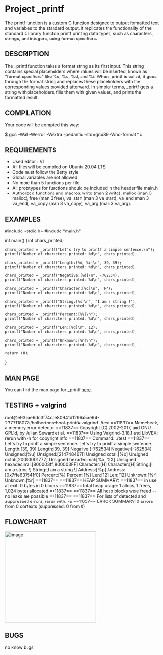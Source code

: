 
# Project _printf

The printf function is a custom C function designed to output formatted text and variables to the standard output. It replicates the functionality of the standard C library function printf printing data types, such as characters, strings, and integers, using format specifiers.

## DESCRIPTION

The _printf function takes a format string as its first input. This string contains special placeholders where values will be inserted, known as "format specifiers" like %c, %s, %d, and %i. When _printf is called, it goes through the format string and replaces these placeholders with the corresponding values provided afterward. In simpler terms, _printf gets a string with placeholders, fills them with given values, and prints the formatted result.

## COMPILATION

Your code will be compiled this way:

$ gcc -Wall -Werror -Wextra -pedantic -std=gnu89 -Wno-format *.c

## REQUIREMENTS

* Used editor : VI
* All files will be compiled on Ubuntu 20.04 LTS
* Code must follow the Betty style
* Global variables are not allowed
* No more than 5 functions per file
* All prototypes for functions should be included in the header file main.h
* Authorized functions and macros:
    write (man 2 write),
    malloc (man 3 malloc),
    free (man 3 free),
    va_start (man 3 va_start),
    va_end (man 3 va_end),
    va_copy (man 3 va_copy),
    va_arg (man 3 va_arg).

## EXAMPLES

#include <stdio.h>
#include "main.h"

int main()
{
    int chars_printed;

    chars_printed = _printf("Let's try to printf a simple sentence.\n");
    printf("Number of characters printed: %d\n", chars_printed);

    chars_printed = _printf("Length:[%d, %i]\n", 39, 39);
    printf("Number of characters printed: %d\n", chars_printed);

    chars_printed = _printf("Negative:[%d]\n", -762534);
    printf("Number of characters printed: %d\n", chars_printed);

    chars_printed = _printf("Character:[%c]\n", 'H');
    printf("Number of characters printed: %d\n", chars_printed);

    chars_printed = _printf("String:[%s]\n", "I am a string !");
    printf("Number of characters printed: %d\n", chars_printed);

    chars_printed = _printf("Percent:[%%]\n");
    printf("Number of characters printed: %d\n", chars_printed);

    chars_printed = _printf("Len:[%d]\n", 12);
    printf("Number of characters printed: %d\n", chars_printed);

    chars_printed = _printf("Unknown:[%r]\n");
    printf("Number of characters printed: %d\n", chars_printed);

    return (0);
}

## MAN PAGE

You can find the man page for _printf [here](man_3_printf).

## TESTING + valgrind

root@e93bae6dc3f74cae80941d1296a5ae94-2377118072:/holbertonschool-printf# valgrind ./test
==11837== Memcheck, a memory error detector
==11837== Copyright (C) 2002-2017, and GNU GPL'd, by Julian Seward et al.
==11837== Using Valgrind-3.18.1 and LibVEX; rerun with -h for copyright info
==11837== Command: ./test
==11837== 
Let's try to printf a simple sentence.
Let's try to printf a simple sentence.
Length:[39, 39]
Length:[39, 39]
Negative:[-762534]
Negative:[-762534]
Unsigned:[%u]
Unsigned:[2147484671]
Unsigned octal:[%o]
Unsigned octal:[20000001777]
Unsigned hexadecimal:[%x, %X]
Unsigned hexadecimal:[800003ff, 800003FF]
Character:[H]
Character:[H]
String:[I am a string !]
String:[I am a string !]
Address:[%p]
Address:[0x7ffe637541f0]
Percent:[%]
Percent:[%]
Len:[12]
Len:[12]
Unknown:[%r]
Unknown:[%r]
==11837== 
==11837== HEAP SUMMARY:
==11837==     in use at exit: 0 bytes in 0 blocks
==11837==   total heap usage: 1 allocs, 1 frees, 1,024 bytes allocated
==11837== 
==11837== All heap blocks were freed -- no leaks are possible
==11837== 
==11837== For lists of detected and suppressed errors, rerun with: -s
==11837== ERROR SUMMARY: 0 errors from 0 contexts (suppressed: 0 from 0)

## FLOWCHART
<img width="296" alt="image" src="https://github.com/seliisyl/holbertonschool-printf/assets/158849359/e21f1142-6190-4ce9-a282-6fc538c5b1de">

## BUGS

no know bugs

## 
